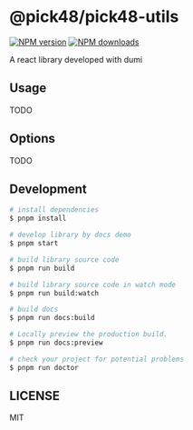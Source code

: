 # @pick48/pick48-utils

[![NPM version](https://img.shields.io/npm/v/@pick48/pick48-utils.svg?style=flat)](https://npmjs.org/package/@pick48/pick48-utils)
[![NPM downloads](http://img.shields.io/npm/dm/@pick48/pick48-utils.svg?style=flat)](https://npmjs.org/package/@pick48/pick48-utils)

A react library developed with dumi

## Usage

TODO

## Options

TODO

## Development

```bash
# install dependencies
$ pnpm install

# develop library by docs demo
$ pnpm start

# build library source code
$ pnpm run build

# build library source code in watch mode
$ pnpm run build:watch

# build docs
$ pnpm run docs:build

# Locally preview the production build.
$ pnpm run docs:preview

# check your project for potential problems
$ pnpm run doctor
```

## LICENSE

MIT
